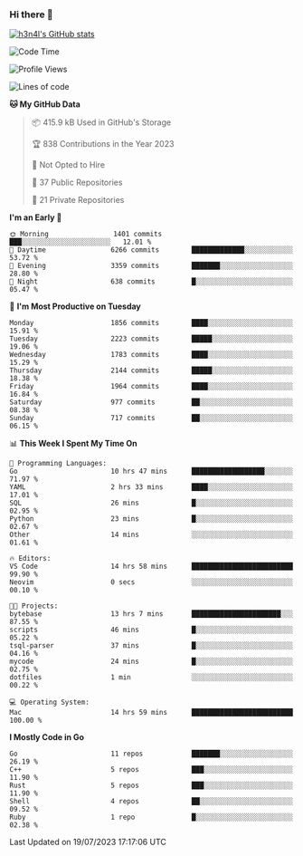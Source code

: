 ### Hi there 👋

[![h3n4l's GitHub stats](https://github-readme-stats.vercel.app/api?username=h3n4l&count_private=true&show_icons=true&theme=radical)](https://github.com/h3n4l/github-readme-stats)

<!--START_SECTION:waka-->
![Code Time](http://img.shields.io/badge/Code%20Time-1%2C420%20hrs%2045%20mins-blue)

![Profile Views](http://img.shields.io/badge/Profile%20Views-0-blue)

![Lines of code](https://img.shields.io/badge/From%20Hello%20World%20I%27ve%20Written-3.2%20million%20lines%20of%20code-blue)

**🐱 My GitHub Data** 

> 📦 415.9 kB Used in GitHub's Storage 
 > 
> 🏆 838 Contributions in the Year 2023
 > 
> 🚫 Not Opted to Hire
 > 
> 📜 37 Public Repositories 
 > 
> 🔑 21 Private Repositories 
 > 
**I'm an Early 🐤** 

```text
🌞 Morning                1401 commits        ███░░░░░░░░░░░░░░░░░░░░░░   12.01 % 
🌆 Daytime                6266 commits        █████████████░░░░░░░░░░░░   53.72 % 
🌃 Evening                3359 commits        ███████░░░░░░░░░░░░░░░░░░   28.80 % 
🌙 Night                  638 commits         █░░░░░░░░░░░░░░░░░░░░░░░░   05.47 % 
```
📅 **I'm Most Productive on Tuesday** 

```text
Monday                   1856 commits        ████░░░░░░░░░░░░░░░░░░░░░   15.91 % 
Tuesday                  2223 commits        █████░░░░░░░░░░░░░░░░░░░░   19.06 % 
Wednesday                1783 commits        ████░░░░░░░░░░░░░░░░░░░░░   15.29 % 
Thursday                 2144 commits        █████░░░░░░░░░░░░░░░░░░░░   18.38 % 
Friday                   1964 commits        ████░░░░░░░░░░░░░░░░░░░░░   16.84 % 
Saturday                 977 commits         ██░░░░░░░░░░░░░░░░░░░░░░░   08.38 % 
Sunday                   717 commits         ██░░░░░░░░░░░░░░░░░░░░░░░   06.15 % 
```


📊 **This Week I Spent My Time On** 

```text
💬 Programming Languages: 
Go                       10 hrs 47 mins      ██████████████████░░░░░░░   71.97 % 
YAML                     2 hrs 33 mins       ████░░░░░░░░░░░░░░░░░░░░░   17.01 % 
SQL                      26 mins             █░░░░░░░░░░░░░░░░░░░░░░░░   02.95 % 
Python                   23 mins             █░░░░░░░░░░░░░░░░░░░░░░░░   02.67 % 
Other                    14 mins             ░░░░░░░░░░░░░░░░░░░░░░░░░   01.61 % 

🔥 Editors: 
VS Code                  14 hrs 58 mins      █████████████████████████   99.90 % 
Neovim                   0 secs              ░░░░░░░░░░░░░░░░░░░░░░░░░   00.10 % 

🐱‍💻 Projects: 
bytebase                 13 hrs 7 mins       ██████████████████████░░░   87.55 % 
scripts                  46 mins             █░░░░░░░░░░░░░░░░░░░░░░░░   05.22 % 
tsql-parser              37 mins             █░░░░░░░░░░░░░░░░░░░░░░░░   04.16 % 
mycode                   24 mins             █░░░░░░░░░░░░░░░░░░░░░░░░   02.75 % 
dotfiles                 1 min               ░░░░░░░░░░░░░░░░░░░░░░░░░   00.22 % 

💻 Operating System: 
Mac                      14 hrs 59 mins      █████████████████████████   100.00 % 
```

**I Mostly Code in Go** 

```text
Go                       11 repos            ███████░░░░░░░░░░░░░░░░░░   26.19 % 
C++                      5 repos             ███░░░░░░░░░░░░░░░░░░░░░░   11.90 % 
Rust                     5 repos             ███░░░░░░░░░░░░░░░░░░░░░░   11.90 % 
Shell                    4 repos             ██░░░░░░░░░░░░░░░░░░░░░░░   09.52 % 
Ruby                     1 repo              █░░░░░░░░░░░░░░░░░░░░░░░░   02.38 % 
```




 Last Updated on 19/07/2023 17:17:06 UTC
<!--END_SECTION:waka-->

